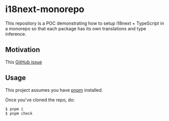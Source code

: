# i18next-monorepo

This repository is a POC demonstrating how to setup i18next + TypeScript in a monorepo so that each package has its own translations and type inference.

## Motivation

This [GitHub issue](https://github.com/i18next/i18next/issues/2344)

## Usage

This project assumes you have [pnpm](https://pnpm.io/) installed.

Once you've cloned the repo, do:

```shell
$ pnpm i
$ pnpm check
```
